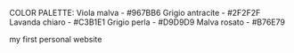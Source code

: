 COLOR PALETTE:
Viola malva - #967BB6
Grigio antracite - #2F2F2F
Lavanda chiaro - #C3B1E1
Grigio perla - #D9D9D9
Malva rosato - #B76E79

my first personal website